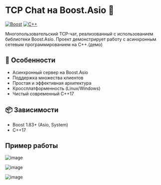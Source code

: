 # TCP Chat на Boost.Asio 🚀

[![Boost](https://img.shields.io/badge/Boost-1.83.0-blue.svg)](https://www.boost.org/)
[![C++](https://img.shields.io/badge/C++-17-blue.svg)](https://en.cppreference.com/w/cpp/17)

Многопользовательский TCP-чат, реализованный с использованием библиотеки Boost.Asio. Проект демонстрирует работу с асинхронным сетевым программированием на C++.(демо)

## 🌟 Особенности

- Асинхронный сервер на Boost.Asio
- Поддержка множества клиентов
- Простая и эффективная архитектура
- Кроссплатформенность (Linux/Windows)
- Чистый современный C++17

## 📦 Зависимости
- Boost 1.83+ (Asio, System)
- C++17 

## Пример работы 


![image](https://github.com/user-attachments/assets/53045922-68af-4e6c-999d-4f80bcc2ffad)

![image](https://github.com/user-attachments/assets/04a6ba40-6698-4207-855c-bcc732b59368)

![image](https://github.com/user-attachments/assets/5d71dd4f-6566-422b-b982-f700457395ea)
